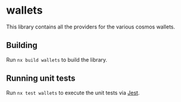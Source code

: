 # wallets

This library contains all the providers for the various cosmos wallets.

## Building

Run `nx build wallets` to build the library.

## Running unit tests

Run `nx test wallets` to execute the unit tests via [Jest](https://jestjs.io).
